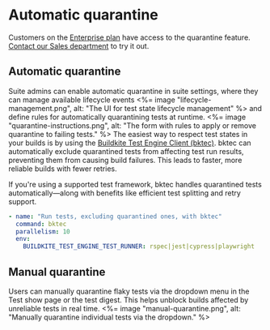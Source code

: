 # Automatic quarantine

Customers on the [Enterprise plan](https://buildkite.com/pricing) have access to the quarantine feature. [Contact our Sales department](mailto:sales@buildkite.com) to try it out.

## Automatic quarantine
Suite admins can enable automatic quarantine in suite settings, where they can manage available lifecycle events
<%= image "lifecycle-management.png", alt: "The UI for test state lifecycle management" %>
and define rules for automatically quarantining tests at runtime.
<%= image "quarantine-instructions.png", alt: "The form with rules to apply or remove quarantine to failing tests." %>
The easiest way to respect test states in your builds is by using the [Buildkite Test Engine Client (bktec)](https://github.com/buildkite/test-engine-client). bktec can automatically exclude quarantined tests from affecting test run results, preventing them from causing build failures. This leads to faster, more reliable builds with fewer retries.

If you're using a supported test framework, bktec handles quarantined tests automatically—along with benefits like efficient test splitting and retry support.

```yaml
- name: "Run tests, excluding quarantined ones, with bktec"
  command: bktec
  parallelism: 10
  env:
    BUILDKITE_TEST_ENGINE_TEST_RUNNER: rspec|jest|cypress|playwright
```

## Manual quarantine
Users can manually quarantine flaky tests via the dropdown menu in the Test show page or the test digest. This helps unblock builds affected by unreliable tests in real time.
<%= image "manual-quarantine.png", alt: "Manually quarantine individual tests via the dropdown." %>

